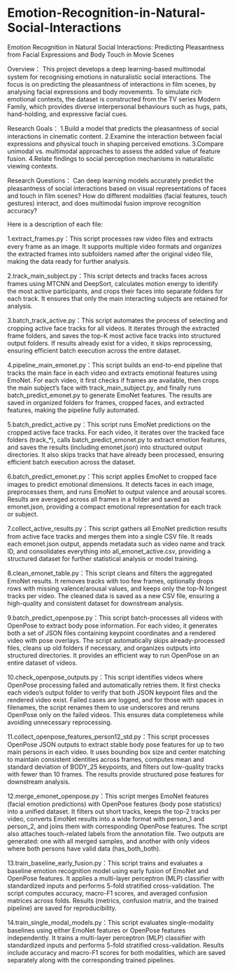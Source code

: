 # Emotion-Recognition-in-Natural-Social-Interactions
Emotion Recognition in Natural Social Interactions: Predicting Pleasantness from Facial Expressions and Body Touch in Movie Scenes

Overview：
This project develops a deep learning-based multimodal system for recognising emotions in naturalistic social interactions. The focus is on predicting the pleasantness of interactions in film scenes, by analysing facial expressions and body movements.
To simulate rich emotional contexts, the dataset is constructed from the TV series Modern Family, which provides diverse interpersonal behaviours such as hugs, pats, hand-holding, and expressive facial cues.

Research Goals：
1.Build a model that predicts the pleasantness of social interactions in cinematic content.
2.Examine the interaction between facial expressions and physical touch in shaping perceived emotions.
3.Compare unimodal vs. multimodal approaches to assess the added value of feature fusion.
4.Relate findings to social perception mechanisms in naturalistic viewing contexts.

Research Questions：
Can deep learning models accurately predict the pleasantness of social interactions based on visual representations of faces and touch in film scenes?
How do different modalities (facial features, touch gestures) interact, and does multimodal fusion improve recognition accuracy?

Here is a description of each file:

1.extract_frames.py：This script processes raw video files and extracts every frame as an image. It supports multiple video formats and organizes the extracted frames into subfolders named after the original video file, making the data ready for further analysis.

2.track_main_subject.py：This script detects and tracks faces across frames using MTCNN and DeepSort, calculates motion energy to identify the most active participants, and crops their faces into separate folders for each track. It ensures that only the main interacting subjects are retained for analysis.

3.batch_track_active.py：This script automates the process of selecting and cropping active face tracks for all videos. It iterates through the extracted frame folders, and saves the top-K most active face tracks into structured output folders. If results already exist for a video, it skips reprocessing, ensuring efficient batch execution across the entire dataset.

4.pipeline_main_emonet.py：This script builds an end-to-end pipeline that tracks the main face in each video and extracts emotional features using EmoNet. For each video, it first checks if frames are available, then crops the main subject’s face with track_main_subject.py, and finally runs batch_predict_emonet.py to generate EmoNet features. The results are saved in organized folders for frames, cropped faces, and extracted features, making the pipeline fully automated.

5.batch_predict_active.py：This script runs EmoNet predictions on the cropped active face tracks. For each video, it iterates over the tracked face folders (track_*), calls batch_predict_emonet.py to extract emotion features, and saves the results (including emonet.json) into structured output directories. It also skips tracks that have already been processed, ensuring efficient batch execution across the dataset.

6.batch_predict_emonet.py：This script applies EmoNet to cropped face images to predict emotional dimensions. It detects faces in each image, preprocesses them, and runs EmoNet to output valence and arousal scores. Results are averaged across all frames in a folder and saved as emonet.json, providing a compact emotional representation for each track or subject.

7.collect_active_results.py：This script gathers all EmoNet prediction results from active face tracks and merges them into a single CSV file. It reads each emonet.json output, appends metadata such as video name and track ID, and consolidates everything into all_emonet_active.csv, providing a structured dataset for further statistical analysis or model training.

8.clean_emonet_table.py：This script cleans and filters the aggregated EmoNet results. It removes tracks with too few frames, optionally drops rows with missing valence/arousal values, and keeps only the top-N longest tracks per video. The cleaned data is saved as a new CSV file, ensuring a high-quality and consistent dataset for downstream analysis.

9.batch_predict_openpose.py：This script batch-processes all videos with OpenPose to extract body pose information. For each video, it generates both a set of JSON files containing keypoint coordinates and a rendered video with pose overlays. The script automatically skips already-processed files, cleans up old folders if necessary, and organizes outputs into structured directories. It provides an efficient way to run OpenPose on an entire dataset of videos.

10.check_openpose_outputs.py：This script identifies videos where OpenPose processing failed and automatically retries them. It first checks each video’s output folder to verify that both JSON keypoint files and the rendered video exist. Failed cases are logged, and for those with spaces in filenames, the script renames them to use underscores and reruns OpenPose only on the failed videos. This ensures data completeness while avoiding unnecessary reprocessing.

11.collect_openpose_features_person12_std.py：This script processes OpenPose JSON outputs to extract stable body pose features for up to two main persons in each video. It uses bounding box size and center matching to maintain consistent identities across frames, computes mean and standard deviation of BODY_25 keypoints, and filters out low-quality tracks with fewer than 10 frames. The results provide structured pose features for downstream analysis.

12.merge_emonet_openpose.py：This script merges EmoNet features (facial emotion predictions) with OpenPose features (body pose statistics) into a unified dataset. It filters out short tracks, keeps the top-2 tracks per video, converts EmoNet results into a wide format with person_1 and person_2, and joins them with corresponding OpenPose features. The script also attaches touch-related labels from the annotation file. Two outputs are generated: one with all merged samples, and another with only videos where both persons have valid data (has_both_both).

13.train_baseline_early_fusion.py：This script trains and evaluates a baseline emotion recognition model using early fusion of EmoNet and OpenPose features. It applies a multi-layer perceptron (MLP) classifier with standardized inputs and performs 5-fold stratified cross-validation. The script computes accuracy, macro-F1 scores, and averaged confusion matrices across folds. Results (metrics, confusion matrix, and the trained pipeline) are saved for reproducibility.

14.train_single_modal_models.py：This script evaluates single-modality baselines using either EmoNet features or OpenPose features independently. It trains a multi-layer perceptron (MLP) classifier with standardized inputs and performs 5-fold stratified cross-validation. Results include accuracy and macro-F1 scores for both modalities, which are saved separately along with the corresponding trained pipelines.
